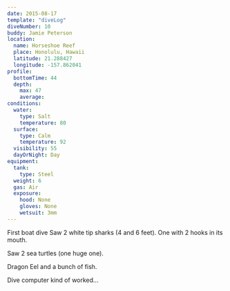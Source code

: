 ```yaml
---
date: 2015-08-17
template: "diveLog"
diveNumber: 10
buddy: Jamie Peterson
location:
  name: Horseshoe Reef
  place: Honolulu, Hawaii
  latitude: 21.288427
  longitude: -157.862041
profile:
  bottomTime: 44
  depth:
    max: 47
    average:
conditions:
  water:
    type: Salt
    temperature: 80
  surface:
    type: Calm
    temperature: 92
  visibility: 55
  dayOrNight: Day
equipment:
  tank:
    type: Steel
  weight: 6
  gas: Air
  exposure:
    hood: None
    gloves: None
    wetsuit: 3mm
---
```

First boat dive
Saw 2 white tip sharks (4 and 6 feet). One with 2 hooks in its mouth.

Saw 2 sea turtles (one huge one).

Dragon Eel and a bunch of fish.

Dive computer kind of worked...
